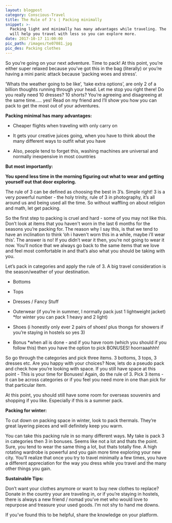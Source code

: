 ```yaml
---
layout: blogpost
category: Conscious-Travel
title: The Rule of 3's | Packing minimally
snippet: >-
  Packing light and minimally has many advantages while traveling. The rule of 3
  will help you travel with less so you can explore more.
date: 2017-10-17 11:00:00
pic_path: /images/te07081.jpg
pic_des: Packing clothes
---
```



So you’re going on your next adventure. Time to pack! At this point, you’re either super relaxed because you’ve got this in the bag (literally) or you’re having a mini panic attack because ‘packing woes and stress’.

‘Whats the weather going to be like’, ‘take extra options’, are only 2 of a billion thoughts running through your head. Let me stop you right there! Do you really need 10 dresses? 10 shorts? You’re agreeing and disagreeing at the same time….. yes! Read on my friend and I’ll show you how you can pack to get the most out of your adventures.

**Packing minimal has many advantages:**

* Cheaper flights when traveling with only carry on

* It gets your creative juices going, when you have to think about the many different ways to outfit what you have&nbsp;

* Also, people tend to forget this, washing machines are universal and normally inexpensive in most countries

**But most importantly:**

**You spend less time in the morning figuring out what to wear and getting yourself out that door exploring.**

The rule of 3 can be defined as choosing the best in 3’s. Simple right! 3 is a very powerful number - the holy trinity, rule of 3 in photography, it’s all around us and being used all the time. So without waffling on about religion and math, let get packing.

So the first step to packing is cruel and hard - some of you may not like this. Don’t look at items that you haven't worn in the last 6 months for the seasons you’re packing for. The reason why I say this, is that we tend to have an inclination to think ‘oh i haven't worn this in a while, maybe i’ll wear this’. The answer is no! If you didn’t wear it then, you’re not going to wear it now. You’ll notice that we always go back to the same items that we love and feel most comfortable in and that’s also what you should be taking with you.

Let’s pack in categories and apply the rule of 3. A big travel consideration is the season/weather of your destination.

* Bottoms&nbsp;

* Tops

* Dresses / Fancy Stuff&nbsp;

* Outerwear (if you’re in summer, I normally pack just 1 lightweight jacket) \*for winter you can pack 1 heavy and 2 light)

* Shoes (i honestly only ever 2 pairs of shoes! plus thongs for showers if you’re staying in hostels so yes 3)

* Bonus \*when all is done - and if you have room (which you should if you follow this) then you have the option to pick BONUSES! hoorraaahhh!

So go through the categories and pick three items. 3 bottoms, 3 tops, 3 dresses etc. Are you happy with your choices? Now, lets do a pseudo pack and check how you’re looking with space. If you still have space at this point - This is your time for Bonuses! Again, do the rule of 3. Pick 3 items - it can be across categories or if you feel you need more in one than pick for that particular item.

At this point, you should still have some room for overseas souvenirs and shopping if you like. Especially if this is a summer pack.

**Packing for winter:**

To cut down on packing space in winter, look to pack thermals. They’re great layering pieces and will definitely keep you warm.

You can take this packing rule in so many different ways. My take is pack 3 in categories then 3 in bonuses. Seems like not a lot and thats the point. Sure, you tend to wear the same thing a lot, but thats totally fine. A high rotating wardrobe is powerful and you gain more time exploring your new city. You’ll realize that once you try to travel minimally a few times, you have a different appreciation for the way you dress while you travel and the many other things you gain.

**Sustainable Tips:**

Don’t want your clothes anymore or want to buy new clothes to replace? Donate in the country your are traveling in, or if you’re staying in hostels, there is always a new friend / nomad you’ve met who would love to repurpose and treasure your used goods. I’m not shy to hand me downs.

If you’ve found this to be helpful, share the knowledge on your platform.